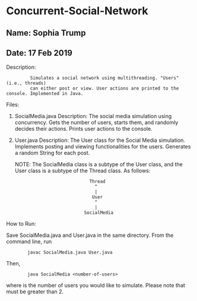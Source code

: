# Concurrent-Social-Network

## Name: Sophia Trump
## Date: 17 Feb 2019

Description:

             Simulates a social network using multithreading. "Users" (i.e., threads)
             can either post or view. User actions are printed to the console. Implemented in Java.

Files:

1. SocialMedia.java
        Description: The social media simulation using concurrency. Gets the
                     number of users, starts them, and randomly decides their actions.
                     Prints user actions to the console.

2. User.java
        Description: The User class for the Social Media simulation. Implements
                     posting and viewing functionalities for the users. Generates
                     a random String for each post.
                     

      NOTE: The SocialMedia class is a subtype of the User class, and the
            User class is a subtype of the Thread class. As follows:

                                   Thread
                                     ^
                                     |
                                    User
                                     ^
                                     |
                                 SocialMedia

How to Run:

Save SocialMedia.java and User.java in the same directory.
From the command line, run

            javac SocialMedia.java User.java

Then,

            java SocialMedia <number-of-users>

where <number-of-users> is the number of users you would like
to simulate. Please note that <number-of-users> must be greater
than 2.
